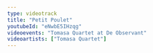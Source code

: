 ```yaml
---
type: videotrack
title: "Petit Poulet"
youtubeId: "eNwbE5IHzqg"
videoevents: "Tomasa Quartet at De Observant"
videoartists: ["Tomasa Quartet"]
---
```

